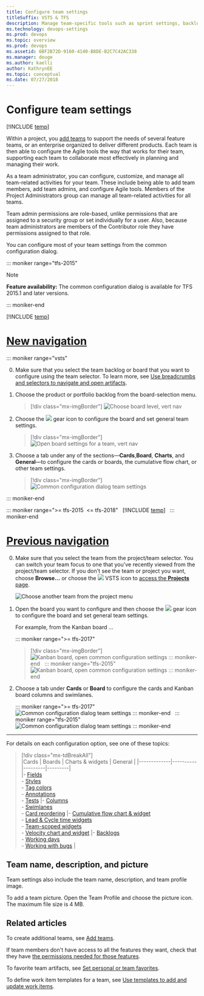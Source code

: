 ```yaml
---
title: Configure team settings
titleSuffix: VSTS & TFS
description: Manage team-specific tools such as sprint settings, backlogs, Kanban boards, and more as well as add team administrators 
ms.technology: devops-settings
ms.prod: devops
ms.topic: overview
ms.prod: devops
ms.assetid: 6BF2B72D-9160-4140-B8DE-B2C7C42AC338  
ms.manager: douge
ms.author: kaelliauthor: KathrynEE
ms.topic: conceptual
ms.date: 07/27/2018
---
```


# Configure team settings 

[!INCLUDE [temp](../../_shared/version-vsts-tfs-all-versions.md)]

<!--- Still needs work, versioning, and other team settings from the admin context, add something about something, team-specific widgets--> 

<a id="team-settings"></a>

Within a project, you [add teams](add-teams.md) to support the needs of several feature teams, or an enterprise organized to deliver different products. Each team is then able to configure the Agile tools the way that works for their team, supporting each team to collaborate most effectively in planning and managing their work.  

As a team administrator, you can configure, customize, and manage all team-related activities for your team. These include being able to add team members, add team admins, and configure Agile tools. Members of the Project Administrators group can manage all team-related activities for all teams. 

Team admin permissions are role-based, unlike permissions that are assigned to a security group or set individually for a user.  Also, because team administrators are members of the Contributor role they have permissions assigned to that role.  

You can configure most of your team settings from the common configuration dialog. 

::: moniker range="tfs-2015"  

> [!NOTE]
> **Feature availability:** The common configuration dialog is available for TFS 2015.1 and later versions.  

::: moniker-end 

[!INCLUDE [temp](../../_shared/new-navigation.md)]  


# [New navigation](#tab/new-nav)  

::: moniker range="vsts"  

0. Make sure that you select the team backlog or board that you want to configure using the team selector. To learn more, see [Use breadcrumbs and selectors to navigate and open artifacts](../../project/navigation/use-breadcrumbs-selectors.md). 

0. Choose the product or portfolio backlog from the board-selection menu. 
	> [!div class="mx-imgBorder"]
	> ![Choose board level, vert nav](_img/configure-team/choose-board-level-vert.png)

0. Choose the ![](../../_img/icons/blue-gear.png) gear icon to configure the board and set general team settings.  

	> [!div class="mx-imgBorder"]
	> ![Open board settings for a team, vert nav](_img/configure-team/open-board-settings.png)  

0. Choose a tab under any of the sections&mdash;**Cards**,**Board**, **Charts**, and **General**&mdash;to configure the cards or boards, the cumulative flow chart, or other team settings.   

	> [!div class="mx-imgBorder"]
	> ![Common configuration dialog team settings](_img/configure-team/common-configuration-dialog.png)

::: moniker-end  

::: moniker range=">= tfs-2015  <= tfs-2018"  
[!INCLUDE [temp](../../_shared/new-navigation-not-supported.md)]  
::: moniker-end  

# [Previous navigation](#tab/previous-nav)  

0. Make sure that you select the team from the project/team selector. You can switch your team focus to one that you've recently viewed from the project/team selector. If you don't see the team or project you want, choose **Browse&hellip;** or choose the ![](../../_img/icons/project-icon.png) VSTS icon to [access the **Projects** page](../../project/navigation/work-across-projects.md).  

	![Choose another team from the project menu](../../_shared/_img/work-web-portal-ts-switch-team-focus.png)

1. Open the board you want to configure and then choose the ![](../../_img/icons/team-settings-gear-icon.png) gear icon to configure the board and set general team settings.  

	For example, from the Kanban board ...  

	::: moniker range=">= tfs-2017"  
	> [!div class="mx-imgBorder"]
	> ![Kanban board, open common configuration settings](_img/configure-team/open-settings-vsts-horz.png)
	::: moniker-end  
	::: moniker range="tfs-2015"  
	![Kanban board, open common configuration settings](_img/configure-team/open-settings-tfs-2015-horz.png)
	::: moniker-end  
2. Choose a tab under **Cards** or **Board** to configure the cards and Kanban board columns and swimlanes.  

	::: moniker range=">= tfs-2017"  
	![Common configuration dialog team settings](_img/configure-team/board-settings-s138.png)
	::: moniker-end  
	::: moniker range="tfs-2015"  
	![Common configuration dialog team settings](_img/configure-team/common-configuration-dialog.png)
	::: moniker-end 

---

For details on each configuration option, see one of these topics:  

> [!div class="mx-tdBreakAll"]  
> |Cards  | Boards  | Charts & widgets |  General  | 
> |-------------|----------|---------|---------|   
> |- [Fields](../../boards/boards/customize-cards.md)<br/>- [Styles](../../boards/boards/customize-cards.md#style-rule)<br/>- [Tag colors](../../boards/boards/customize-cards.md#color-tags)<br/>- [Annotations](../../boards/boards/customize-cards.md#annotations)<br/>- [Tests](../../boards/boards/customize-cards.md#tests) |- [Columns](../../work/kanban/add-columns.md)<br/>- [Swimlanes](../../work/kanban/expedite-work.md)<br/>- [Card reordering](../../boards/boards/reorder-cards.md) |- [Cumulative flow chart & widget](../../report/dashboards/cumulative-flow.md#configure)<br/>- [Lead & Cycle time widgets](../../report/dashboards/cycle-time-and-lead-time.md)<br/> - [Team-scoped widgets](../../report/dashboards/widget-catalog.md) <br/> - [Velocity chart and widget](../../report/dashboards/velocity-chart-data-store.md) |- [Backlogs](select-backlog-navigation-levels.md)<br/>- [Working days](../../work/kanban/expedite-work.md)<br/>- [Working with bugs](show-bugs-on-backlog.md) |



## Team name, description, and picture

Team settings also include the team name, description, and team profile image.  

To add a team picture. Open the Team Profile and choose the picture icon. The maximum file size is 4 MB. 


## Related articles 

To create additional teams, see [Add teams](add-teams.md).  

If team members don't have access to all the features they want, check that they have [the permissions needed for those features](../security/set-permissions-access-work-tracking.md).  

To favorite team artifacts, see [Set personal or team favorites](../../project/navigation/set-favorites.md). 

To define work item templates for a team, see [Use templates to add and update work items](../../work/backlogs/work-item-template.md).
